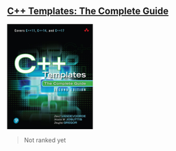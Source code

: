 ## [C++ Templates: The Complete Guide](https://www.amazon.com/C-Templates-Complete-Guide-2nd/dp/0321714121/ref=d_pd_sbs_sccl_2_2/135-3266014-6825219?pd_rd_w=ewZjh&content-id=amzn1.sym.3676f086-9496-4fd7-8490-77cf7f43f846&pf_rd_p=3676f086-9496-4fd7-8490-77cf7f43f846&pf_rd_r=966WN94GR90F4568NW8V&pd_rd_wg=txJKV&pd_rd_r=a9a546bf-a597-4086-9461-f244251580f6&pd_rd_i=0321714121&psc=1)
<img alt="9780321714121" src="covers/9780321714121.jpg" width="200"/>

> Not ranked yet
